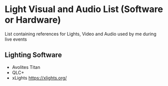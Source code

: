 # Light Visual and Audio List (Software or Hardware)
List containing references for Lights, Video and Audio used by me during live events

## Lighting Software

- Avolites Titan
- QLC+
- xLights         https://xlights.org/



